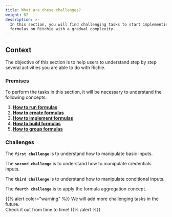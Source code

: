 ```yaml
---
title: What are these challenges?
weight: 82
description: >-
  In this section, you will find challenging tasks to start implementing simple
  formulas on Ritchie with a gradual complexity.
---
```



## Context 

The objective of this section is to help users to understand step by step several activities  you are able to do with Richie.

### Premises

To perform the tasks in this section, it will be necessary to understand the following concepts:

1. [**How to run formulas**](/docs-ritchie/tutorials/formulas/how-to-run-formulas/)
2. [**How to create formulas**](/docs-ritchie/tutorials/formulas/how-to-create-formulas/)
3. [**How to implement formulas**](/docs-ritchie/tutorials/formulas/how-to-implement-formulas/)
4. [**How to build formulas**](/docs-ritchie/tutorials/formulas/how-to-build-formulas/)
5. [**How to group formulas**](/docs-ritchie/tutorials/formulas/how-to-group-formulas/)

### Challenges 

The **`first challenge`** is to understand how to manipulate basic inputs.



The **`second challenge`** is to understand how to manipulate credentials inputs.



The **`third challenge`** is to understand how to manipulate conditional inputs.



The **`fourth challenge`** is to apply the formula aggregation concept.





{{% alert color="warning" %}}
We will add more challenging tasks in the future.   
Check it out from time to time!
{{% /alert %}}
